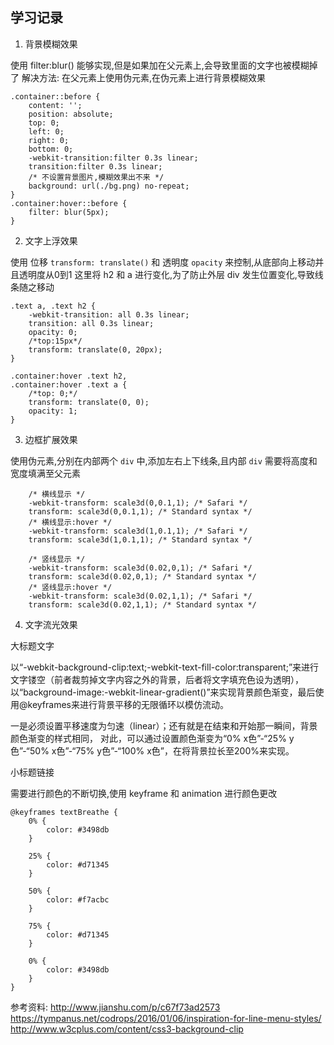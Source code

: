 ## 学习记录

1. 背景模糊效果

使用 filter:blur() 能够实现,但是如果加在父元素上,会导致里面的文字也被模糊掉了
解决方法: 在父元素上使用伪元素,在伪元素上进行背景模糊效果

```
.container::before {
    content: '';
    position: absolute;
    top: 0;
    left: 0;
    right: 0;
    bottom: 0;
    -webkit-transition:filter 0.3s linear;
    transition:filter 0.3s linear;
    /* 不设置背景图片,模糊效果出不来 */
    background: url(./bg.png) no-repeat;
}
.container:hover::before {
    filter: blur(5px);
}
```

2. 文字上浮效果

使用 位移 `transform: translate()` 和 透明度 `opacity` 来控制,从底部向上移动并且透明度从0到1
这里将 h2 和 a 进行变化,为了防止外层 div 发生位置变化,导致线条随之移动
```
.text a, .text h2 {
    -webkit-transition: all 0.3s linear;
    transition: all 0.3s linear;
    opacity: 0;
    /*top:15px*/
    transform: translate(0, 20px);
}

.container:hover .text h2,
.container:hover .text a {
    /*top: 0;*/
    transform: translate(0, 0);
    opacity: 1;
}
```

3. 边框扩展效果

使用伪元素,分别在内部两个 `div` 中,添加左右上下线条,且内部 `div` 需要将高度和宽度填满至父元素

```
    /* 横线显示 */
    -webkit-transform: scale3d(0,0.1,1); /* Safari */
    transform: scale3d(0,0.1,1); /* Standard syntax */
    /* 横线显示:hover */
	-webkit-transform: scale3d(1,0.1,1); /* Safari */
    transform: scale3d(1,0.1,1); /* Standard syntax */

    /* 竖线显示 */
    -webkit-transform: scale3d(0.02,0,1); /* Safari */
    transform: scale3d(0.02,0,1); /* Standard syntax */
    /* 竖线显示:hover */
    -webkit-transform: scale3d(0.02,1,1); /* Safari */
    transform: scale3d(0.02,1,1); /* Standard syntax */
```

4. 文字流光效果

大标题文字

以“-webkit-background-clip:text;-webkit-text-fill-color:transparent;”来进行文字镂空（前者裁剪掉文字内容之外的背景，后者将文字填充色设为透明），
以“background-image:-webkit-linear-gradient()”来实现背景颜色渐变，最后使用@keyframes来进行背景平移的无限循环以模仿流动。

一是必须设置平移速度为匀速（linear）；还有就是在结束和开始那一瞬间，背景颜色渐变的样式相同，
对此，可以通过设置颜色渐变为“0% x色”-“25% y色”-“50% x色”-“75% y色”-“100% x色”，在将背景拉长至200%来实现。

小标题链接

需要进行颜色的不断切换,使用 keyframe 和 animation 进行颜色更改

```
@keyframes textBreathe {
    0% {
        color: #3498db
    }

    25% {
        color: #d71345
    }

    50% {
        color: #f7acbc
    }

    75% {
        color: #d71345
    }

    0% {
        color: #3498db
    }
}
```

参考资料:
http://www.jianshu.com/p/c67f73ad2573
https://tympanus.net/codrops/2016/01/06/inspiration-for-line-menu-styles/
http://www.w3cplus.com/content/css3-background-clip